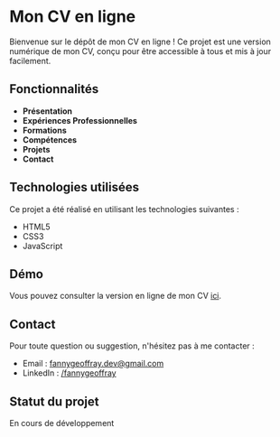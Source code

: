 # Mon CV en ligne

Bienvenue sur le dépôt de mon CV en ligne ! Ce projet est une version numérique de mon CV, conçu pour être accessible à tous et mis à jour facilement.

## Fonctionnalités

- **Présentation**
- **Expériences Professionnelles**
- **Formations**
- **Compétences**
- **Projets**
- **Contact**

## Technologies utilisées

Ce projet a été réalisé en utilisant les technologies suivantes :

- HTML5
- CSS3
- JavaScript

## Démo

Vous pouvez consulter la version en ligne de mon CV [ici](https://fannygeoffray.github.io).

## Contact

Pour toute question ou suggestion, n'hésitez pas à me contacter :

- Email : [fannygeoffray.dev@gmail.com](mailto:fannygeoffray.dev@gmail.com)
- LinkedIn : [/fannygeoffray](https://www.linkedin.com/in/fannygeoffray/)

## Statut du projet

En cours de développement
